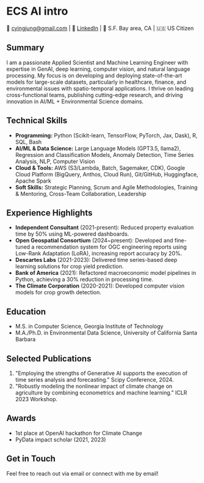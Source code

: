# ECS AI intro

 📧 cyingjung@gmail.com | 💼 [LinkedIn](https://www.linkedin.com/in/yj-elizabeth-chen) | 📍 S.F. Bay area, CA | 🇺🇸 US Citizen

## Summary

I am a passionate Applied Scientist and Machine Learning Engineer with expertise in GenAI, deep learning, computer vision, and natural language processing. My focus is on developing and deploying state-of-the-art models for large-scale datasets, particularly in healthcare, finance, and environmental issues with spatio-temporal applications. I thrive on leading cross-functional teams, publishing cutting-edge research, and driving innovation in AI/ML + Environmental Science domains.

## Technical Skills

- **Programming:** Python (Scikit-learn, TensorFlow, PyTorch, Jax, Dask), R, SQL, Bash
- **AI/ML & Data Science:** Large Language Models (GPT3.5, llama2), Regression and Classification Models, Anomaly Detection, Time Series Analysis, NLP, Computer Vision
- **Cloud & Tools:** AWS (S3/Lambda, Batch, Sagemaker, CDK), Google Cloud Platform (BigQuery, Anthos, Cloud Run), Git/GitHub, Huggingface, Apache Spark
- **Soft Skills:** Strategic Planning, Scrum and Agile Methodologies, Training & Mentoring, Cross-Team Collaboration, Leadership

## Experience Highlights

- **Independent Consultant** (2021-present): Reduced property evaluation time by 50% using ML-powered dashboards.
- **Open Geospatial Consortium** (2024~present): Developed and fine-tuned a recommendation system for OGC engineering reports using Low-Rank Adaptation (LoRA), increasing report accuracy by 20%.    
- **Descartes Labs** (2021-2023): Delivered time series-based deep learning solutions for crop yield prediction.
- **Bank of America** (2021): Refactored macroeconomic model pipelines in Python, achieving a 30% reduction in processing time.
- **The Climate Corporation** (2020-2021): Developed computer vision models for crop growth detection.

## Education

- M.S. in Computer Science, Georgia Institute of Technology
- M.A./Ph.D. in Environmental Data Science, University of California Santa Barbara

## Selected Publications

1. "Employing the strengths of Generative AI supports the execution of time series analysis and forecasting." Scipy Conference, 2024.
2. "Robustly modeling the nonlinear impact of climate change on agriculture by combining econometrics and machine learning." ICLR 2023 Workshop.

## Awards

- 1st place at OpenAI hackathon for Climate Change
- PyData impact scholar (2021, 2023)

## Get in Touch

Feel free to reach out via email or connect with me by email!
